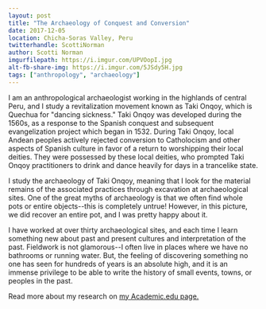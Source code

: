 ```yaml
---
layout: post
title: "The Archaeology of Conquest and Conversion"
date: 2017-12-05
location: Chicha-Soras Valley, Peru
twitterhandle: ScottiNorman
author: Scotti Norman
imgurfilepath: https://i.imgur.com/UPVOopI.jpg
alt-fb-share-img: https://i.imgur.com/5JSdy5H.jpg
tags: ["anthropology", "archaeology"]
---
```

	
I am an anthropological archaeologist working in the highlands of central Peru, and I study a revitalization movement known as Taki Onqoy, which is Quechua for "dancing sickness." Taki Onqoy was developed during the 1560s, as a response to the Spanish conquest and subsequent evangelization project which began in 1532. During Taki Onqoy, local Andean peoples actively rejected conversion to Catholocism and other aspects of Spanish culture in favor of a return to worshipping their local deities. They were possessed by these local deities, who prompted Taki Onqoy practitioners to drink and dance heavily for days in a trancelike state.

I study the archaeology of Taki Onqoy, meaning that I look for the material remains of the associated practices through excavation at archaeological sites. One of the great myths of archaeology is that we often find whole pots or entire objects--this is completely untrue! However, in this picture, we did recover an entire pot, and I was pretty happy about it.

I have worked at over thirty archaeological sites, and each time I learn something new about past and present cultures and interpretation of the past. Fieldwork is not glamorous--I often live in places where we have no bathrooms or running water. But, the feeling of discovering something no one has seen for hundreds of years is an absolute high, and it is an immense privilege to be able to write the history of small events, towns, or peoples in the past. 

Read more about my research on [my Academic.edu page.](https://vanderbilt.academia.edu/ScottiNorman)